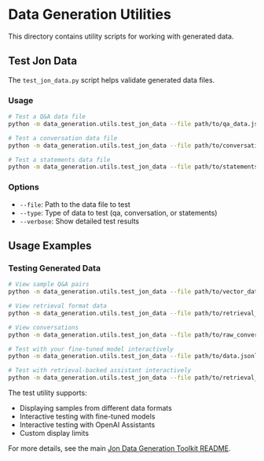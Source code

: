 # Data Generation Utilities

This directory contains utility scripts for working with generated data.

## Test Jon Data

The `test_jon_data.py` script helps validate generated data files.

### Usage

```bash
# Test a Q&A data file
python -m data_generation.utils.test_jon_data --file path/to/qa_data.jsonl --type qa

# Test a conversation data file
python -m data_generation.utils.test_jon_data --file path/to/conversation_data.jsonl --type conversation

# Test a statements data file
python -m data_generation.utils.test_jon_data --file path/to/statements_data.jsonl --type statements
```

### Options

- `--file`: Path to the data file to test
- `--type`: Type of data to test (qa, conversation, or statements)
- `--verbose`: Show detailed test results

## Usage Examples

### Testing Generated Data

```bash
# View sample Q&A pairs
python -m data_generation.utils.test_jon_data --file path/to/vector_data.jsonl --type qa

# View retrieval format data
python -m data_generation.utils.test_jon_data --file path/to/retrieval_data.jsonl --type retrieval

# View conversations
python -m data_generation.utils.test_jon_data --file path/to/raw_conversations.json --type conversation

# Test with your fine-tuned model interactively
python -m data_generation.utils.test_jon_data --file path/to/data.jsonl --interactive --model ft:gpt-3.5-turbo-0613:personal:jon-v1

# Test with retrieval-backed assistant interactively
python -m data_generation.utils.test_jon_data --file path/to/retrieval_data.jsonl --interactive --assistant-id asst_abc123
```

The test utility supports:
- Displaying samples from different data formats
- Interactive testing with fine-tuned models
- Interactive testing with OpenAI Assistants 
- Custom display limits

For more details, see the main [Jon Data Generation Toolkit README](../README.md). 